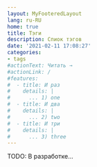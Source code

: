 ```yaml
---
layout: MyFooteredLayout
lang: ru-RU
home: true
title: Тэги
description: Спиок тэгов 
date: '2021-02-11 17:08:27'
categories:
- tags
#actionText: Читать →
#actionLink: /
#features:
#  - title: И раз
#    details: |
#      ... 1) one
#  - title: И два
#    details: |
#      ... 2) two
#  - title: И три
#    details: |
#      ... 3) three
---
```


TODO: В разработке...

<MyTags />

<!--
<MyDebug :show$site=false />
-->
